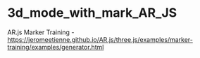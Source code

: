 # 3d_mode_with_mark_AR_JS
AR.js Marker Training - https://jeromeetienne.github.io/AR.js/three.js/examples/marker-training/examples/generator.html